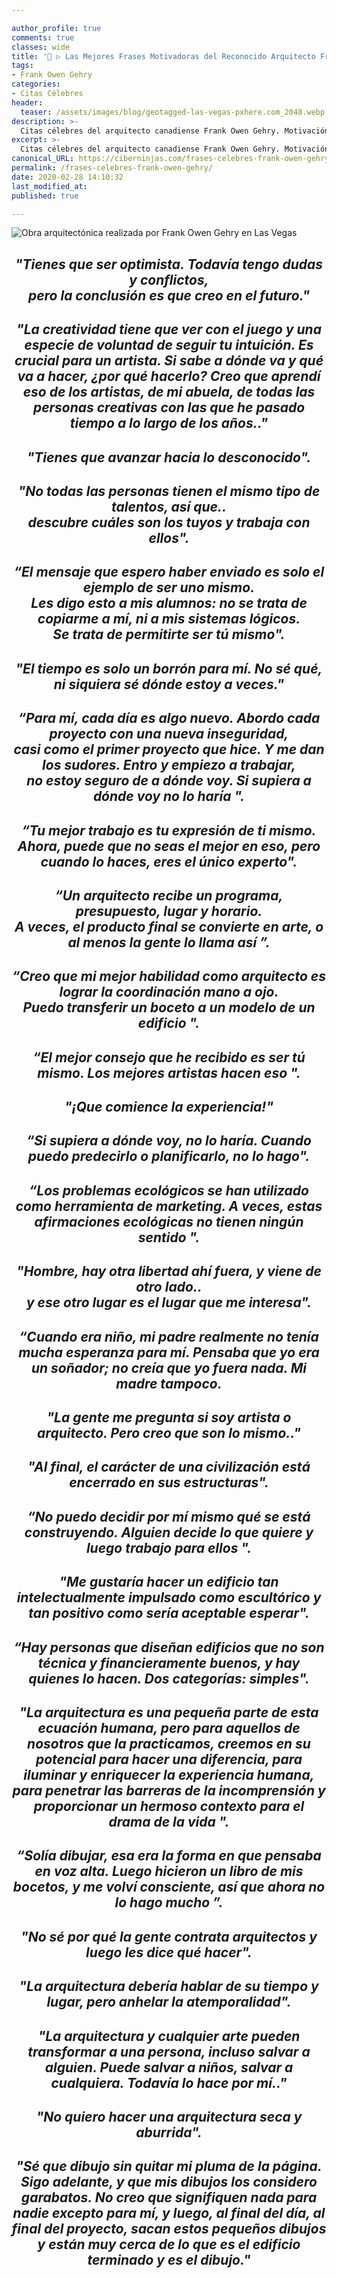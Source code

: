 ```yaml
---

author_profile: true
comments: true
classes: wide
title: '📢 ▷ Las Mejores Frases Motivadoras del Reconocido Arquitecto Frank Owen Gehry'
tags:
- Frank Owen Gehry
categories:
- Citas Célebres
header:
  teaser: /assets/images/blog/geotagged-las-vegas-pxhere.com_2048.webp
description: >-
  Citas célebres del arquitecto canadiense Frank Owen Gehry. Motivación, creatividad y trabajo a raudales. De este creador del Museo Guggenhein entre otros edificios característicos
excerpt: >-
  Citas célebres del arquitecto canadiense Frank Owen Gehry. Motivación, creatividad y trabajo a raudales. De este creador del Museo Guggenhein entre otros edificios característicos
canonical_URL: https://ciberninjas.com/frases-celebres-frank-owen-gehry/
permalink: /frases-celebres-frank-owen-gehry/
date: 2020-02-28 14:10:32
last_modified_at: 
published: true

---
```


![Obra arquitectónica realizada por Frank Owen Gehry en Las Vegas](/assets/images/blog/geotagged-las-vegas-pxhere.com_2048.webp "Obra arquitectónica realizada por Frank Owen Gehry en Las Vegas")

<h2><p align="center"><cite>"Tienes que ser optimista. Todavía tengo dudas y conflictos, <br>pero la conclusión es que creo en el futuro."</cite></p></h2>

<h2><p align="center"><cite>"La creatividad tiene que ver con el juego y una especie de voluntad de seguir tu intuición. Es crucial para un artista. Si sabe a dónde va y qué va a hacer, ¿por qué hacerlo? Creo que aprendí eso de los artistas, de mi abuela, de todas las personas creativas con las que he pasado tiempo a lo largo de los años.."</cite></p></h2>

<h2><p align="center"><cite>"Tienes que avanzar hacia lo desconocido".</cite></p></h2>

<h2><p align="center"><cite>"No todas las personas tienen el mismo tipo de talentos, así que.. <br>descubre cuáles son los tuyos y trabaja con ellos".</cite></h2>

<h2><p align="center"><cite>“El mensaje que espero haber enviado es solo el ejemplo de ser uno mismo. <br>Les digo esto a mis alumnos: no se trata de copiarme a mí, ni a mis sistemas lógicos. <br>Se trata de permitirte ser tú mismo".</cite></p></h2>

<h2><p align="center"><cite>"El tiempo es solo un borrón para mí. No sé qué, ni siquiera sé dónde estoy a veces."</cite></p></h2>

<h2><p align="center"><cite>“Para mí, cada día es algo nuevo. Abordo cada proyecto con una nueva inseguridad, <br>casi como el primer proyecto que hice. Y me dan los sudores. Entro y empiezo a trabajar, <br>no estoy seguro de a dónde voy. Si supiera a dónde voy no lo haría ".</cite></p></h2>

<h2><p align="center"><cite>“Tu mejor trabajo es tu expresión de ti mismo. <br>Ahora, puede que no seas el mejor en eso, pero cuando lo haces, eres el único experto".</cite></p></h2>

<h2><p align="center"><cite>“Un arquitecto recibe un programa, presupuesto, lugar y horario. <br>A veces, el producto final se convierte en arte, o al menos la gente lo llama así ”.</cite></p></h2>

<h2><p align="center"><cite>“Creo que mi mejor habilidad como arquitecto es lograr la coordinación mano a ojo. <br>Puedo transferir un boceto a un modelo de un edificio ".</cite></p></h2>

<h2><p align="center"><cite>“El mejor consejo que he recibido es ser tú mismo. Los mejores artistas hacen eso ".</cite></p></h2>

<h2><p align="center"><cite>"¡Que comience la experiencia!"</cite></p></h2>

<h2><p align="center"><cite>“Si supiera a dónde voy, no lo haría. Cuando puedo predecirlo o planificarlo, no lo hago".</cite></p></h2>

<h2><p align="center"><cite>“Los problemas ecológicos se han utilizado como herramienta de marketing. A veces, estas afirmaciones ecológicas no tienen ningún sentido ".</cite></p></h2>

<h2><p align="center"><cite>"Hombre, hay otra libertad ahí fuera, y viene de otro lado.. <br>y ese otro lugar es el lugar que me interesa".</cite></p></h2>


<h2><p align="center"><cite>“Cuando era niño, mi padre realmente no tenía mucha esperanza para mí. Pensaba que yo era un soñador; no creía que yo fuera nada. Mi madre tampoco.</cite></p></h2>

<h2><p align="center"><cite>"La gente me pregunta si soy artista o arquitecto. Pero creo que son lo mismo.."</cite></p></h2>

<h2><p align="center"><cite>"Al final, el carácter de una civilización está encerrado en sus estructuras".</cite></p></h2>

<h2><p align="center"><cite>“No puedo decidir por mí mismo qué se está construyendo. Alguien decide lo que quiere y luego trabajo para ellos ".</cite></p></h2>

<h2><p align="center"><cite>"Me gustaría hacer un edificio tan intelectualmente impulsado como escultórico y tan positivo como sería aceptable esperar".</cite></p></h2>

<h2><p align="center"><cite>“Hay personas que diseñan edificios que no son técnica y financieramente buenos, y hay quienes lo hacen. Dos categorías: simples".</cite></p></h2>

<h2><p align="center"><cite>"La arquitectura es una pequeña parte de esta ecuación humana, pero para aquellos de nosotros que la practicamos, creemos en su potencial para hacer una diferencia, para iluminar y enriquecer la experiencia humana, para penetrar las barreras de la incomprensión y proporcionar un hermoso contexto para el drama de la vida ".</cite></p></h2>

<h2><p align="center"><cite>“Solía ​​dibujar, esa era la forma en que pensaba en voz alta. Luego hicieron un libro de mis bocetos, y me volví consciente, así que ahora no lo hago mucho ”.</cite></p></h2>

<h2><p align="center"><cite>"No sé por qué la gente contrata arquitectos y luego les dice qué hacer".</cite></p></h2>

<h2><p align="center"><cite>"La arquitectura debería hablar de su tiempo y lugar, pero anhelar la atemporalidad".</cite></p></h2>

<h2><p align="center"><cite>"La arquitectura y cualquier arte pueden transformar a una persona, incluso salvar a alguien. Puede salvar a niños, salvar a cualquiera. Todavía lo hace por mí.."</cite></p></h2>

<h2><p align="center"><cite>"No quiero hacer una arquitectura seca y aburrida".</cite></p></h2>

<h2><p align="center"><cite>"Sé que dibujo sin quitar mi pluma de la página. Sigo adelante, y que mis dibujos los considero garabatos. No creo que signifiquen nada para nadie excepto para mí, y luego, al final del día, al final del proyecto, sacan estos pequeños dibujos y están muy cerca de lo que es el edificio terminado y es el dibujo."</cite></p></h2>
<!-- https://www.inspiringquotes.us/author/8647-frank-gehry -->
